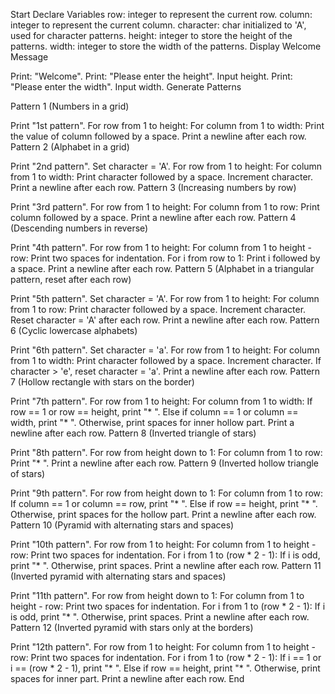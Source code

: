 Start
Declare Variables
row: integer to represent the current row.
column: integer to represent the current column.
character: char initialized to 'A', used for character patterns.
height: integer to store the height of the patterns.
width: integer to store the width of the patterns.
Display Welcome Message

Print: "Welcome".
Print: "Please enter the height".
Input height.
Print: "Please enter the width".
Input width.
Generate Patterns

Pattern 1 (Numbers in a grid)

Print "1st pattern".
For row from 1 to height:
For column from 1 to width:
Print the value of column followed by a space.
Print a newline after each row.
Pattern 2 (Alphabet in a grid)

Print "2nd pattern".
Set character = 'A'.
For row from 1 to height:
For column from 1 to width:
Print character followed by a space.
Increment character.
Print a newline after each row.
Pattern 3 (Increasing numbers by row)

Print "3rd pattern".
For row from 1 to height:
For column from 1 to row:
Print column followed by a space.
Print a newline after each row.
Pattern 4 (Descending numbers in reverse)

Print "4th pattern".
For row from 1 to height:
For column from 1 to height - row:
Print two spaces for indentation.
For i from row to 1:
Print i followed by a space.
Print a newline after each row.
Pattern 5 (Alphabet in a triangular pattern, reset after each row)

Print "5th pattern".
Set character = 'A'.
For row from 1 to height:
For column from 1 to row:
Print character followed by a space.
Increment character.
Reset character = 'A' after each row.
Print a newline after each row.
Pattern 6 (Cyclic lowercase alphabets)

Print "6th pattern".
Set character = 'a'.
For row from 1 to height:
For column from 1 to width:
Print character followed by a space.
Increment character.
If character > 'e', reset character = 'a'.
Print a newline after each row.
Pattern 7 (Hollow rectangle with stars on the border)

Print "7th pattern".
For row from 1 to height:
For column from 1 to width:
If row == 1 or row == height, print "* ".
Else if column == 1 or column == width, print "* ".
Otherwise, print spaces for inner hollow part.
Print a newline after each row.
Pattern 8 (Inverted triangle of stars)

Print "8th pattern".
For row from height down to 1:
For column from 1 to row:
Print "* ".
Print a newline after each row.
Pattern 9 (Inverted hollow triangle of stars)

Print "9th pattern".
For row from height down to 1:
For column from 1 to row:
If column == 1 or column == row, print "* ".
Else if row == height, print "* ".
Otherwise, print spaces for the hollow part.
Print a newline after each row.
Pattern 10 (Pyramid with alternating stars and spaces)

Print "10th pattern".
For row from 1 to height:
For column from 1 to height - row:
Print two spaces for indentation.
For i from 1 to (row * 2 - 1):
If i is odd, print "* ".
Otherwise, print spaces.
Print a newline after each row.
Pattern 11 (Inverted pyramid with alternating stars and spaces)

Print "11th pattern".
For row from height down to 1:
For column from 1 to height - row:
Print two spaces for indentation.
For i from 1 to (row * 2 - 1):
If i is odd, print "* ".
Otherwise, print spaces.
Print a newline after each row.
Pattern 12 (Inverted pyramid with stars only at the borders)

Print "12th pattern".
For row from 1 to height:
For column from 1 to height - row:
Print two spaces for indentation.
For i from 1 to (row * 2 - 1):
If i == 1 or i == (row * 2 - 1), print "* ".
Else if row == height, print "* ".
Otherwise, print spaces for inner part.
Print a newline after each row.
End
